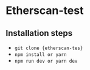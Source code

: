 # Etherscan-test

## Installation steps

* ``git clone {etherscan-tes}``
* ``npm install or yarn``
* ``npm run dev or yarn dev``